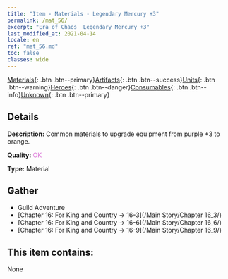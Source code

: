 ```yaml
---
title: "Item - Materials - Legendary Mercury +3"
permalink: /mat_56/
excerpt: "Era of Chaos  Legendary Mercury +3"
last_modified_at: 2021-04-14
locale: en
ref: "mat_56.md"
toc: false
classes: wide
---
```

 [Materials](/Items/){: .btn .btn--primary}[Artifacts](/Items/Artifacts/){: .btn .btn--success}[Units](/Items/Units/){: .btn .btn--warning}[Heroes](/Items/Heroes/){: .btn .btn--danger}[Consumables](/Items/Consumables/){: .btn .btn--info}[Unknown](/Items/Unknown/){: .btn .btn--primary}

## Details
 **Description:** Common materials to upgrade equipment from purple +3 to orange.

 **Quality:** <span style="color: #DA70D6">OK</span>

 **Type:** Material

## Gather

*    Guild Adventure 
*    [Chapter 16: For King and Country -> 16-3](/Main Story/Chapter 16_3/) 
*    [Chapter 16: For King and Country -> 16-6](/Main Story/Chapter 16_6/) 
*    [Chapter 16: For King and Country -> 16-9](/Main Story/Chapter 16_9/) 

## This item contains:

  None

